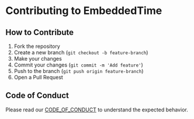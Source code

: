 # Contributing to EmbeddedTime

## How to Contribute
1. Fork the repository
2. Create a new branch (`git checkout -b feature-branch`)
3. Make your changes
4. Commit your changes (`git commit -m 'Add feature'`)
5. Push to the branch (`git push origin feature-branch`)
6. Open a Pull Request

## Code of Conduct
Please read our [CODE_OF_CONDUCT](CODE_OF_CONDUCT.md) to understand the expected behavior.
